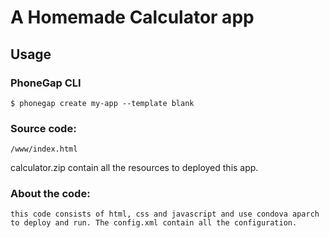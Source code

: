 # A Homemade Calculator app

## Usage

### PhoneGap CLI

    $ phonegap create my-app --template blank

### Source code:
    /www/index.html

calculator.zip contain all the resources to deployed this app.

### About the code:
    this code consists of html, css and javascript and use condova aparch to deploy and run. The config.xml contain all the configuration.
